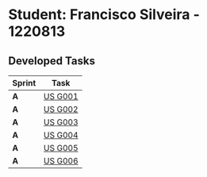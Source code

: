 # Student: Francisco Silveira - 1220813

## Developed Tasks


| Sprint | Task                                 |
|--------|--------------------------------------|
| **A**  | [US G001](../sprintA/G001/readme.md) |
| **A**  | [US G002](../sprintA/G002/readme.md) |
| **A**  | [US G003](../sprintA/G003/readme.md) |
| **A**  | [US G004](../sprintA/G004/readme.md) |
| **A**  | [US G005](../sprintA/G005/readme.md) |
| **A**  | [US G006](../sprintA/G006/readme.md) |

